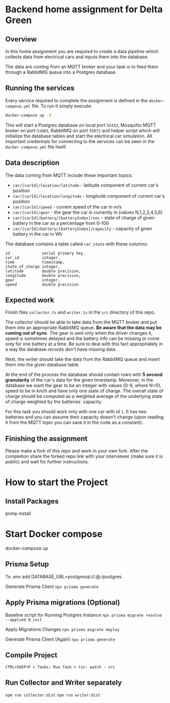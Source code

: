 # Backend home assignment for Delta Green

## Overview

In this home assignment you are required to create a data pipeline which collects data from electrical cars and inputs them into the database.

The data are coming from an MQTT broker and your task is to feed them through a RabbitMQ queue into a Postgres database.

## Running the services

Every service required to complete the assignment is defined in the `docker-compose.yml` file. To run it simply execute:

```sh
docker-compose up -d
```

This will start a Postgres database on local port `55432`, Mosquitto MQTT broker on port `51883`, RabbitMQ on port `55672` and helper script which will initialize the database tables and start the electrical car simulation. All important credentials for connecting to the services can be seen in the `docker-compose.yml` file itself.

## Data description

The data coming from MQTT include these important topics:

- `car/[carId]/location/latitude` - latitude component of current car's position
- `car/[carId]/location/longitude` - longitude component of current car's position
- `car/[carId]/speed` - current speed of the car in m/s
- `car/[carId]/gear` - the gear the car is currently in (values N,1,2,3,4,5,6)
- `car/[carId]/battery/[batteryIndex]/soc` - state of charge of given battery in the car as a percentage from 0-100
- `car/[carId]/battery/[batteryIndex]/capacity` - capacity of given battery in the car in Wh

The database contains a table called `car_state` with these columns:

```
id              serial primary key,
car_id          integer,
time            timestamp,
state_of_charge integer,
latitude        double precision,
longitude       double precision,
gear            integer,
speed           double precision
```

## Expected work

Finish files `collector.ts` and `writer.ts` in the `src` directory of this repo.

The collector should be able to take data from the MQTT broker and put them into an appropriate RabbitMQ queue. **Be aware that the data may be coming out of sync**. The gear is sent only when the driver changes it, speed is sometimes delayed and the battery info can be missing or come only for one battery at a time. Be sure to deal with this fact appropriately in a way the database records don't have missing data.

Next, the writer should take the data from the RabbitMQ queue and insert them into the given database table.

At the end of the process the database should contain rows with **5 second granularity** of the car's data for the given timestamp. Moreover, in the database we want the gear to be an integer with values (0-6, where N=0), speed to be in km/h and have only one state of charge. The overall state of charge should be computed as a weighted average of the underlying state of charge weighted by the batteries` capacity.

For this task you should work only with one car with id `1`. It has two batteries and you can assume their capacity doesn't change (upon reading it from the MQTT topic you can save it in the code as a constant).

## Finishing the assignment

Please make a fork of this repo and work in your own fork. After the completion share the forked repo link with your interviewer (make sure it is public) and wait for further instructions.

# How to start the Project
## Install Packages
pnmp install

# Start Docker compose
docker-compose up

## Prisma Setup
To .env add
DATABASE_URL=postgresql://<user>:<password>@<host>:<port>/postgres

Generate Prisma Client
`npx prisma generate`

## Apply Prisma migrations (Optional)
Baseline script for Running Postgres Instance
`npx prisma migrate resolve --applied 0_init`

Apply Migrations Changes
`npx prisma migrate deploy`

Generate Prisma Client (Again)
`npx prisma generate`

## Compile Project
`CTRL+SHIP+P > Tasks: Run Task > tsc: watch - src`

## Run Collector and Writer separately
`npm run collector:dist`
`npm run writer:dist`